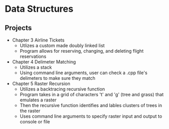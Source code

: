 # Data Structures
## Projects
- Chapter 3 Airline Tickets
    - Utlizes a custom made doubly linked list
    - Program allows for reserving, changing, and deleting flight       reservations
- Chapter 4 Delimeter Matching
    - Utilizes a stack
    - Using command line arguments, user can check a .cpp file's delimeters to make sure they match
- Chapter 5 Raster Recursion
    - Utilizes a backtracing recursive function 
    - Program takes in a grid of characters 't' and 'g' (tree and grass) that emulates a raster
    - Then the recursive function identifies and lables clusters of trees in the raster
    - Uses command line arguments to specify raster input and output to console or file

